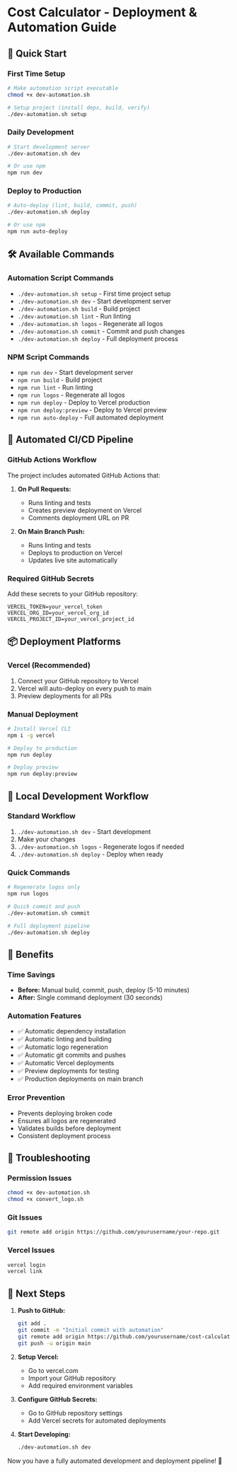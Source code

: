# Cost Calculator - Deployment & Automation Guide

## 🚀 Quick Start

### First Time Setup
```bash
# Make automation script executable
chmod +x dev-automation.sh

# Setup project (install deps, build, verify)
./dev-automation.sh setup
```

### Daily Development
```bash
# Start development server
./dev-automation.sh dev

# Or use npm
npm run dev
```

### Deploy to Production
```bash
# Auto-deploy (lint, build, commit, push)
./dev-automation.sh deploy

# Or use npm
npm run auto-deploy
```

## 🛠 Available Commands

### Automation Script Commands
- `./dev-automation.sh setup` - First time project setup
- `./dev-automation.sh dev` - Start development server
- `./dev-automation.sh build` - Build project
- `./dev-automation.sh lint` - Run linting
- `./dev-automation.sh logos` - Regenerate all logos
- `./dev-automation.sh commit` - Commit and push changes
- `./dev-automation.sh deploy` - Full deployment process

### NPM Script Commands
- `npm run dev` - Start development server
- `npm run build` - Build project
- `npm run lint` - Run linting
- `npm run logos` - Regenerate all logos
- `npm run deploy` - Deploy to Vercel production
- `npm run deploy:preview` - Deploy to Vercel preview
- `npm run auto-deploy` - Full automated deployment

## 🔄 Automated CI/CD Pipeline

### GitHub Actions Workflow
The project includes automated GitHub Actions that:

1. **On Pull Requests:**
   - Runs linting and tests
   - Creates preview deployment on Vercel
   - Comments deployment URL on PR

2. **On Main Branch Push:**
   - Runs linting and tests
   - Deploys to production on Vercel
   - Updates live site automatically

### Required GitHub Secrets
Add these secrets to your GitHub repository:

```
VERCEL_TOKEN=your_vercel_token
VERCEL_ORG_ID=your_vercel_org_id
VERCEL_PROJECT_ID=your_vercel_project_id
```

## 📦 Deployment Platforms

### Vercel (Recommended)
1. Connect your GitHub repository to Vercel
2. Vercel will auto-deploy on every push to main
3. Preview deployments for all PRs

### Manual Deployment
```bash
# Install Vercel CLI
npm i -g vercel

# Deploy to production
npm run deploy

# Deploy preview
npm run deploy:preview
```

## 🔧 Local Development Workflow

### Standard Workflow
1. `./dev-automation.sh dev` - Start development
2. Make your changes
3. `./dev-automation.sh logos` - Regenerate logos if needed
4. `./dev-automation.sh deploy` - Deploy when ready

### Quick Commands
```bash
# Regenerate logos only
npm run logos

# Quick commit and push
./dev-automation.sh commit

# Full deployment pipeline
./dev-automation.sh deploy
```

## 🎯 Benefits

### Time Savings
- **Before:** Manual build, commit, push, deploy (5-10 minutes)
- **After:** Single command deployment (30 seconds)

### Automation Features
- ✅ Automatic dependency installation
- ✅ Automatic linting and building
- ✅ Automatic logo regeneration
- ✅ Automatic git commits and pushes
- ✅ Automatic Vercel deployments
- ✅ Preview deployments for testing
- ✅ Production deployments on main branch

### Error Prevention
- Prevents deploying broken code
- Ensures all logos are regenerated
- Validates builds before deployment
- Consistent deployment process

## 🚨 Troubleshooting

### Permission Issues
```bash
chmod +x dev-automation.sh
chmod +x convert_logo.sh
```

### Git Issues
```bash
git remote add origin https://github.com/yourusername/your-repo.git
```

### Vercel Issues
```bash
vercel login
vercel link
```

## 📝 Next Steps

1. **Push to GitHub:**
   ```bash
   git add .
   git commit -m "Initial commit with automation"
   git remote add origin https://github.com/yourusername/cost-calculator.git
   git push -u origin main
   ```

2. **Setup Vercel:**
   - Go to vercel.com
   - Import your GitHub repository
   - Add required environment variables

3. **Configure GitHub Secrets:**
   - Go to GitHub repository settings
   - Add Vercel secrets for automated deployments

4. **Start Developing:**
   ```bash
   ./dev-automation.sh dev
   ```

Now you have a fully automated development and deployment pipeline! 🎉